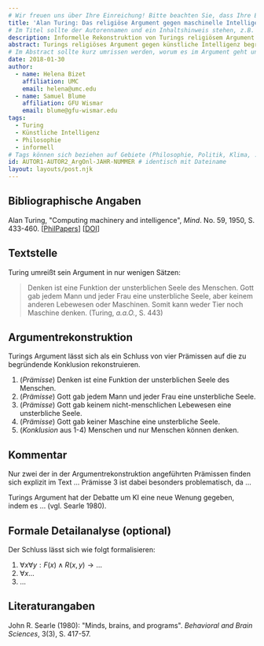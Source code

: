 ```yaml
---
# Wir freuen uns über Ihre Einreichung! Bitte beachten Sie, dass Ihre Einreichung nicht-anonym begutachtet wird und dass sich das Herausgeberteam vorenthält, Einreichungen zurückzuweisen. Mit der Einreichung stimmen Sie der Publikation davon inkl. Ihres Namens und der Email-Adresse auf der Webseite http://www.argumentation.online unter der Creative Commons Lizenz (CC BY-NC, https://creativecommons.org/licenses/by-nc/4.0/) zu.
title: 'Alan Turing: Das religiöse Argument gegen maschinelle Intelligenz -- Muster' 
# Im Titel sollte der Autorennamen und ein Inhaltshinweis stehen, z.B. "René Descartes: Das Traumargument" oder "Platon: Das Euthyphron-Dilemma".
description: Informelle Rekonstruktion von Turings religiösem Argument gegen künstliche Intelligenz.
abstract: Turings religiöses Argument gegen künstliche Intelligenz begründet, dass es keine denkenden Maschinen geben kann, und verweist dabei auf die göttliche, unsterbliche Seele des Menschen. Die hier vorgestellte informelle Rekonstruktion stellt insbesondere die substantiellen metaphysischen Annahmen des Arguments, welche in der Philosophie des Geistes umstritten sind, heraus.  
# Im Abstract sollte kurz umrissen werden, worum es im Argument geht und ggf. welche Besonderheiten die vorgetragene Rekonstruktion aufweist (etwa: Analogieargument). Umfang: 100-200 Wörter.
date: 2018-01-30
author: 
  - name: Helena Bizet
    affiliation: UMC
    email: helena@umc.edu
  - name: Samuel Blume
    affiliation: GFU Wismar
    email: blume@gfu-wismar.edu
tags: 
  - Turing
  - Künstliche Intelligenz
  - Philosophie
  - informell
# Tags können sich beziehen auf Gebiete (Philosophie, Politik, Klima, ...), Schulstufe (Sek I, Sek II, Uni), Sprache des Originaltextes (Griechisch, Latein, Englisch, Französisch, Deutsch, Spanisch, Italienisch), eingesetzte Rekonstruktionstechniken (informell, formal, Aussagenlogik, Prädikatenlogik, Modallogik, Höherstufige/andere Logik), Autor:in der Originaltexte
id: AUTOR1-AUTOR2_ArgOnl-JAHR-NUMMER # identisch mit Dateiname
layout: layouts/post.njk
---
```



## Bibliographische Angaben

<!--Bibliographische Angaben zur analysierten Textstelle, falls möglich mit Weblinks-->

Alan Turing, "Computing machinery and intelligence", *Mind*. No. 59, 1950, S. 433-460. [[PhilPapers](https://philpapers.org/rec/TURCMA)] [[DOI](http://dx.doi.org/10.1093/mind/LIX.236.433)]


## Textstelle

<!--Die Textstelle in der Originalsprache und/oder in deutscher Übersetzung. Bitte beachten Sie die Urheberrechte. Tipp: Wenn Sie eine lange, urherebrechtlich geschützte Textstelle zitieren, so können Sie die Sätze nummerieren -- "[1] ... [2] ... [3] ..." -- und im Folgenden auf die einzelnen Sätze explizit verweisen, sodass deutlich wird, dass das Zitat als Beleg der hier vorgestellten Rekonstruktion dient und die Nutzung des urheberrechtlich geschützten Textes in ihrem Umfang durch den besonderen Zweck gerechtfertigt ist.-->

Turing umreißt sein Argument in nur wenigen Sätzen:

> Denken ist eine Funktion der unsterblichen Seele des Menschen. Gott gab jedem Mann und jeder Frau eine unsterbliche Seele, aber keinem anderen Lebewesen oder Maschinen. Somit kann weder Tier noch Maschine denken. (Turing, *a.a.O.*, S. 443)


## Argumentrekonstruktion

<!--Das Argument wird natürlichsprachlich und in Standardform rekonstruiert. Mehrere alternative Rekonstruktionen des Arguments sind zulässig, sofern diese aufeinander bezogen sind.-->

Turings Argument lässt sich als ein Schluss von vier Prämissen auf die zu begründende Konklusion rekonstruieren.

1. (*Prämisse*) Denken ist eine Funktion der unsterblichen Seele des Menschen.
2. (*Prämisse*) Gott gab jedem Mann und jeder Frau eine unsterbliche Seele.
3. (*Prämisse*) Gott gab keinem nicht-menschlichen Lebewesen eine unsterbliche Seele.
4. (*Prämisse*) Gott gab keiner Maschine eine unsterbliche Seele.
5. (*Konklusion* aus 1-4) Menschen und nur Menschen können denken.

## Kommentar

<!--In den Kommentar zur Argumentrekonstruktion gehört zum Beispiel die Einbettung des Arguments in ein Thema oder einen philosophiehistorischen Kontext oder der Hinweis auf problematische Annahmen im Argument, aber keine von der Rekonstruktion losgelöste Beurteilung oder Stellungnahme.-->

Nur zwei der in der Argumentrekonstruktion angeführten Prämissen finden sich explizit im Text ... Prämisse 3 ist dabei besonders problematisch, da ...

Turings Argument hat der Debatte um KI eine neue Wenung gegeben, indem es ... (vgl. Searle 1980).


## Formale Detailanalyse (optional)

<!--Das Argument oder einzelne (etwa besonders undurchsichtige) Teilschritte können hier formalisiert dargestellt werden.-->

Der Schluss lässt sich wie folgt formalisieren:

1. $\forall x \forall y: F(x) \land R(x,y) \rightarrow \ldots$ 
2. $\forall x \ldots$
3. ...


## Literaturangaben

<!--Die für die Rekonstruktion verwendete Literatur kann hier angegeben werden.-->

John R. Searle (1980): "Minds, brains, and programs". *Behavioral and Brain Sciences*, 3(3), S. 417-57. 



